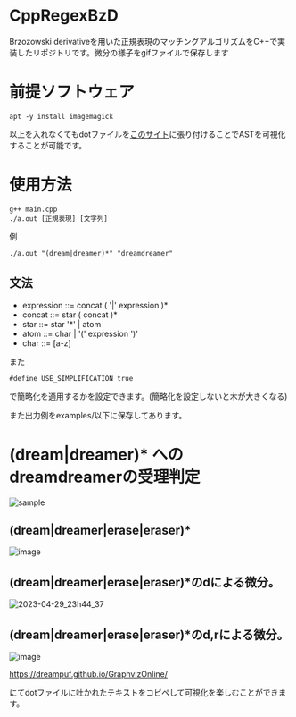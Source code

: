 # CppRegexBzD

Brzozowski derivativeを用いた正規表現のマッチングアルゴリズムをC++で実装したリポジトリです。微分の様子をgifファイルで保存します

# 前提ソフトウェア

```
apt -y install imagemagick
```

以上を入れなくてもdotファイルを[このサイト](https://dreampuf.github.io/GraphvizOnline/)に張り付けることでASTを可視化することが可能です。

# 使用方法

```
g++ main.cpp
./a.out [正規表現] [文字列]
```

例
```
./a.out "(dream|dreamer)*" "dreamdreamer"
```



## 文法

- expression ::= concat ( '|' expression )*
- concat ::= star ( concat )*
- star ::= star '*' | atom
- atom ::= char | '(' expression ')'
- char ::= [a-z]


また
```
#define USE_SIMPLIFICATION true
```
で簡略化を適用するかを設定できます。(簡略化を設定しないと木が大きくなる)

また出力例をexamples/以下に保存してあります。

# (dream|dreamer)* へのdreamdreamerの受理判定

![sample](https://github.com/ryoryon66/CppRegexBzD/assets/46624038/e83ec52d-37a6-49ef-a5ec-e8dbf81d3565)

## (dream|dreamer|erase|eraser)\*
![image](https://user-images.githubusercontent.com/46624038/235308722-3ba2b734-76c3-416e-9a50-ed5408ed264d.png)
## (dream|dreamer|erase|eraser)\*のdによる微分。
![2023-04-29_23h44_37](https://user-images.githubusercontent.com/46624038/235308749-4bf8517b-c2c8-4447-abc5-c7978651a81b.png)
## (dream|dreamer|erase|eraser)\*のd,rによる微分。
![image](https://user-images.githubusercontent.com/46624038/235436792-a0eacbed-c863-4921-855c-6d733976db14.png)



https://dreampuf.github.io/GraphvizOnline/

にてdotファイルに吐かれたテキストをコピペして可視化を楽しむことができます。
